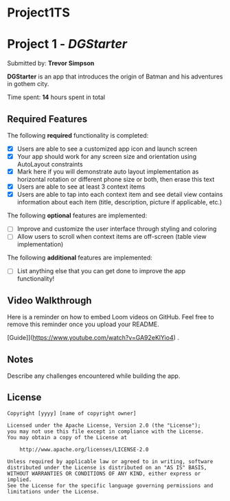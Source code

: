 # Project1TS


# Project 1 - *DGStarter*

Submitted by: **Trevor Simpson**

**DGStarter** is an app that introduces the origin of Batman and his adventures in gothem city.  

Time spent: **14** hours spent in total

## Required Features

The following **required** functionality is completed:


- [x] Users are able to see a customized app icon and launch screen
- [x] Your app should work for any screen size and orientation using AutoLayout constraints
- [x] Mark here if you will demonstrate auto layout implementation as horizontal rotation or different phone size or both, then erase this text
- [x] Users are able to see at least 3 context items
- [x] Users are able to tap into each context item and see detail view contains information about each item (title, description, picture if applicable, etc.)
 
The following **optional** features are implemented:

- [ ] Improve and customize the user interface through styling and coloring
- [ ] Allow users to scroll when context items are off-screen (table view implementation)

The following **additional** features are implemented:

- [ ] List anything else that you can get done to improve the app functionality!

## Video Walkthrough

Here is a reminder on how to embed Loom videos on GitHub. Feel free to remove this reminder once you upload your README. 

[Guide]](https://www.youtube.com/watch?v=GA92eKlYio4) .

## Notes

Describe any challenges encountered while building the app.

## License

    Copyright [yyyy] [name of copyright owner]

    Licensed under the Apache License, Version 2.0 (the "License");
    you may not use this file except in compliance with the License.
    You may obtain a copy of the License at

        http://www.apache.org/licenses/LICENSE-2.0

    Unless required by applicable law or agreed to in writing, software
    distributed under the License is distributed on an "AS IS" BASIS,
    WITHOUT WARRANTIES OR CONDITIONS OF ANY KIND, either express or implied.
    See the License for the specific language governing permissions and
    limitations under the License.
